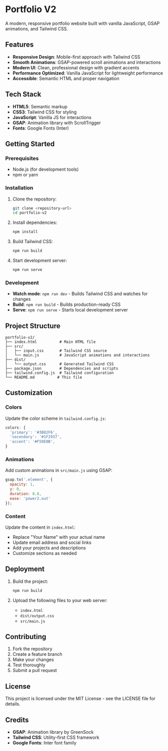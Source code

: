 # Portfolio V2

A modern, responsive portfolio website built with vanilla JavaScript, GSAP animations, and Tailwind CSS.

## Features

- **Responsive Design**: Mobile-first approach with Tailwind CSS
- **Smooth Animations**: GSAP-powered scroll animations and interactions
- **Modern UI**: Clean, professional design with gradient accents
- **Performance Optimized**: Vanilla JavaScript for lightweight performance
- **Accessible**: Semantic HTML and proper navigation

## Tech Stack

- **HTML5**: Semantic markup
- **CSS3**: Tailwind CSS for styling
- **JavaScript**: Vanilla JS for interactions
- **GSAP**: Animation library with ScrollTrigger
- **Fonts**: Google Fonts (Inter)

## Getting Started

### Prerequisites

- Node.js (for development tools)
- npm or yarn

### Installation

1. Clone the repository:
   ```bash
   git clone <repository-url>
   cd portfolio-v2
   ```

2. Install dependencies:
   ```bash
   npm install
   ```

3. Build Tailwind CSS:
   ```bash
   npm run build
   ```

4. Start development server:
   ```bash
   npm run serve
   ```

### Development

- **Watch mode**: `npm run dev` - Builds Tailwind CSS and watches for changes
- **Build**: `npm run build` - Builds production-ready CSS
- **Serve**: `npm run serve` - Starts local development server

## Project Structure

```
portfolio-v2/
├── index.html          # Main HTML file
├── src/
│   ├── input.css       # Tailwind CSS source
│   └── main.js         # JavaScript animations and interactions
├── dist/
│   └── output.css      # Generated Tailwind CSS
├── package.json        # Dependencies and scripts
├── tailwind.config.js  # Tailwind configuration
└── README.md          # This file
```

## Customization

### Colors
Update the color scheme in `tailwind.config.js`:
```javascript
colors: {
  'primary': '#3B82F6',
  'secondary': '#1F2937',
  'accent': '#F59E0B',
}
```

### Animations
Add custom animations in `src/main.js` using GSAP:
```javascript
gsap.to('.element', {
  opacity: 1,
  y: 0,
  duration: 0.8,
  ease: 'power2.out'
});
```

### Content
Update the content in `index.html`:
- Replace "Your Name" with your actual name
- Update email address and social links
- Add your projects and descriptions
- Customize sections as needed

## Deployment

1. Build the project:
   ```bash
   npm run build
   ```

2. Upload the following files to your web server:
   - `index.html`
   - `dist/output.css`
   - `src/main.js`

## Contributing

1. Fork the repository
2. Create a feature branch
3. Make your changes
4. Test thoroughly
5. Submit a pull request

## License

This project is licensed under the MIT License - see the LICENSE file for details.

## Credits

- **GSAP**: Animation library by GreenSock
- **Tailwind CSS**: Utility-first CSS framework
- **Google Fonts**: Inter font family
